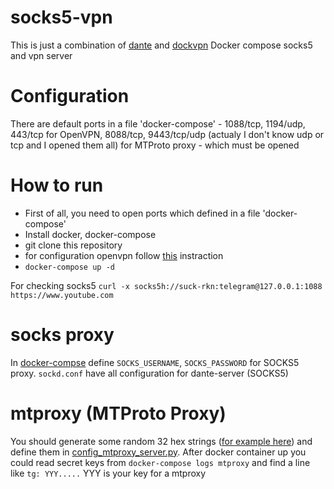 # socks5-vpn
This is just a combination of [dante](https://github.com/vimagick/dockerfiles/tree/master/dante) and [dockvpn](https://github.com/umputun/dockvpn)
Docker compose socks5 and vpn server

# Configuration
There are default ports in a file 'docker-compose' - 1088/tcp, 1194/udp, 443/tcp for OpenVPN, 8088/tcp, 9443/tcp/udp (actualy I don't know udp or tcp and I opened them all) for MTProto proxy - which must be opened

# How to run
* First of all, you need to open ports which defined in a file 'docker-compose'
* Install docker, docker-compose
* git clone this repository
* for configuration openvpn follow [this](https://github.com/kylemanna/docker-openvpn/blob/master/docs/docker-compose.md) instraction
* ```docker-compose up -d```

For checking socks5 ```curl -x socks5h://suck-rkn:telegram@127.0.0.1:1088 https://www.youtube.com```

# socks proxy
In [docker-compse](docker-compose.yml#L17) define `SOCKS_USERNAME`, `SOCKS_PASSWORD` for SOCKS5 proxy.
`sockd.conf` have all configuration for dante-server (SOCKS5)


# mtproxy (MTProto Proxy)
You should generate some random 32 hex strings ([for example here](https://www.browserling.com/tools/random-hex)) and define them in [config_mtproxy_server.py](config_mtproxy_server.py#L4).
After docker container up you could read secret keys from ```docker-compose logs mtproxy```
and find a line like ```tg: YYY.....``` YYY is your key for a mtproxy
